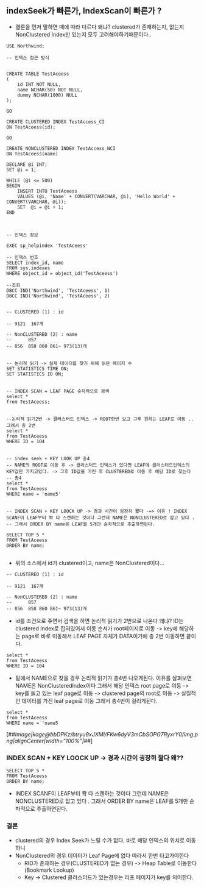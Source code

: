 ## indexSeek가 빠른가, IndexScan이 빠른가 ?

- 결론을 먼저 말하면 때에 따라 다르다 왜냐? clustered가 존재하는지, 없는지 NonClustered Index만 있는지 모두 고려해야하기때문이다..

````
USE Northwind;

-- 인덱스 접근 방식 


CREATE TABLE TestAceess
(
	id INT NOT NULL,
	name NCHAR(50) NOT NULL,
	dummy NCHAR(1000) NULL
);

GO

CREATE CLUSTERED INDEX TestAccess_CI
ON TestAceess(id);

GO

CREATE NONCLUSTERED INDEX TestAccess_NCI
ON TestAceess(name)

DECLARE @i INT;
SET @i = 1;

WHILE (@i <= 500)
BEGIN
	INSERT INTO TestAceess
	VALUES (@i, 'Name' + CONVERT(VARCHAR, @i), 'Hello World' + CONVERT(VARCHAR, @i));
	SET  @i = @i + 1;
END



-- 인덱스 정보

EXEC sp_helpindex 'TestAceess'

-- 인덱스 번호
SELECT index_id, name
FROM sys.indexes
WHERE object_id = object_id('TestAceess')

--조회 
DBCC IND('Northwind', 'TestAceess', 1)
DBCC IND('Northwind', 'TestAceess', 2)


-- CLUSTERED (1) : id

-- 9121  167개

-- NonCLUSTERED (2) : name
--      857
-- 856  858 860 861~ 973(13)개


-- 논리적 읽기 -> 실제 데이터를 찾기 위해 읽은 페이지 수 
SET STATISTICS TIME ON;
SET STATISTICS IO ON;


-- INDEX SCAN = LEAF PAGE 순차적으로 검색 
select *
from TestAceess;


--논리적 읽기2번 -> 클러스터드 인덱스 -> ROOT한번 보고 그후 원하는 LEAF로 이동 .. 그래서 총 2번
select *
from TestAceess
WHERE ID = 104


-- index seek + KEY LOOK UP 총4
-- NAME의 ROOT로 이동 후 -> 클러스터드 인덱스가 있다면 LEAF에 클러스터드인덱스의 KEY값만 가지고있다. -> 그후 ID값을 가진 후 CLUSTERED로 이동 후 해당 ID로 찾는다 
-- 총4
select *
from TestAceess
WHERE name = 'name5'


-- INDEX SCAN + KEY LOOCK UP -> 경과 시간이 굉장히 짧다 -=> 이유 ! INDEX SCANF이 LEAF부터 쫙 다 스캔하는 것이다 그런데 NAME은 NONCLUSTERED로 잡고 있다 .
-- 그래서 ORDER BY name은 LEAF를 5개만 순차적으로 추출하면된다. 

SELECT TOP 5 *
FROM TestAceess
ORDER BY name;


````


- 위의 소스에서 id가 clustered이고, name은 NonClustered이다...  

````
-- CLUSTERED (1) : id

-- 9121  167개

-- NonCLUSTERED (2) : name
--      857
-- 856  858 860 861~ 973(13)개
````

- id를 조건으로 주면서 검색을 하면 논리적 읽기가 2번으로 나온다 왜냐? ID는 clustered Index로 잡혀있어서 이동 순서가 root페이지로 이동 -> key에 해당하는 page로 바로 이동해서 LEAF PAGE 자체가 DATA이기에 총 2번 이동하면 끝이다. 
````
select *
from TestAceess
WHERE ID = 104
````


- 밑에서 NAME으로 찾을 경우 논리적 읽기가 총4번 나오게된다.  이유를 살펴보면 NAME은 NonClusteredIndex이다 그래서 해당 인덱스 root page로 이동 -> key를 들고 있는 leaf page로 이동 -> clustered page의 root로 이동 -> 실질적인 데이터를 가진 leaf page로 이동 그래서 총4번이 걸리게된다. 

````
select *
from TestAceess
WHERE name = 'name5
````

[##_Image|kage@bbDPKz/btryu9xJXMI/FKw6dyV3mCbSOPG7RyxrY0/img.png|alignCenter|width="100%"|_##]


### INDEX SCAN + KEY LOOCK UP -> 경과 시간이 굉장히 짧다 왜??

````
SELECT TOP 5 *
FROM TestAceess
ORDER BY name;
````

- INDEX SCANF이 LEAF부터 쫙 다 스캔하는 것이다 그런데 NAME은 NONCLUSTERED로 잡고 있다 . 그래서 ORDER BY name은 LEAF를 5개만 순차적으로 추출하면된다.


### 결론

- clustered의 경우 Index Seek가 느릴 수가 없다. 바로 해당 인덱스의 위치로 이동하니
- NonClustered의 경우 데이터가 Leaf Page에 없다 따라서 한번 타고가야한다 
	- RID가 존재하는 경우(CLUSTERED가 없는 경우) -> Heap Table로 이동한다 (Bookmark Lookup)
    -  Key -> Clustered 클러스터드가 있는경우는 리프 페이지가 key를 의미한다. 
